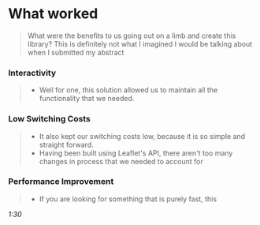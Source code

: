 # What worked
> What were the benefits to us going out on a limb and create this library?
> This is definitely not what I imagined I would be talking about when I submitted my abstract

### Interactivity
  > * Well for one, this solution allowed us to maintain all the functionality that we needed.

### Low Switching Costs
  > * It also kept our switching costs low, because it is so simple and straight forward.
  > * Having been built using Leaflet's API, there aren't too many changes in process that we needed to account for

### Performance Improvement
  > * If you are looking for something that is purely fast, this


_1:30_
